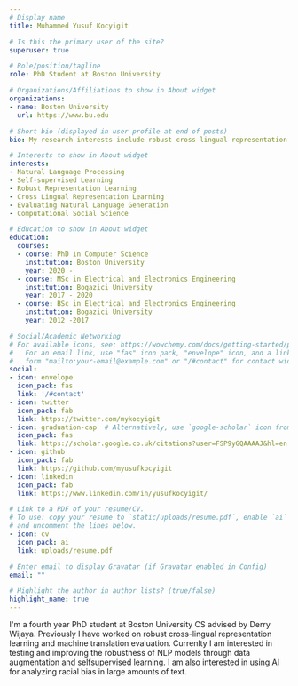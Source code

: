 ```yaml
---
# Display name
title: Muhammed Yusuf Kocyigit

# Is this the primary user of the site?
superuser: true

# Role/position/tagline
role: PhD Student at Boston University

# Organizations/Affiliations to show in About widget
organizations:
- name: Boston University
  url: https://www.bu.edu

# Short bio (displayed in user profile at end of posts)
bio: My research interests include robust cross-lingual representation learning and evaluating natural language generation.

# Interests to show in About widget
interests:
- Natural Language Processing
- Self-supervised Learning
- Robust Representation Learning
- Cross Lingual Representation Learning
- Evaluating Natural Language Generation
- Computational Social Science

# Education to show in About widget
education:
  courses:
  - course: PhD in Computer Science
    institution: Boston University
    year: 2020 - 
  - course: MSc in Electrical and Electronics Engineering
    institution: Bogazici University
    year: 2017 - 2020
  - course: BSc in Electrical and Electronics Engineering
    institution: Bogazici University
    year: 2012 -2017

# Social/Academic Networking
# For available icons, see: https://wowchemy.com/docs/getting-started/page-builder/#icons
#   For an email link, use "fas" icon pack, "envelope" icon, and a link in the
#   form "mailto:your-email@example.com" or "/#contact" for contact widget.
social:
- icon: envelope
  icon_pack: fas
  link: '/#contact'
- icon: twitter
  icon_pack: fab
  link: https://twitter.com/mykocyigit
- icon: graduation-cap  # Alternatively, use `google-scholar` icon from `ai` icon pack
  icon_pack: fas
  link: https://scholar.google.co.uk/citations?user=FSP9yGQAAAAJ&hl=en
- icon: github
  icon_pack: fab
  link: https://github.com/myusufkocyigit
- icon: linkedin
  icon_pack: fab
  link: https://www.linkedin.com/in/yusufkocyigit/

# Link to a PDF of your resume/CV.
# To use: copy your resume to `static/uploads/resume.pdf`, enable `ai` icons in `params.toml`, 
# and uncomment the lines below.
- icon: cv
  icon_pack: ai
  link: uploads/resume.pdf

# Enter email to display Gravatar (if Gravatar enabled in Config)
email: ""

# Highlight the author in author lists? (true/false)
highlight_name: true
---
```


I'm a fourth year PhD student at Boston University CS advised by Derry Wijaya. Previously I have worked on robust cross-lingual representation learning and machine translation evaluation. Currenlty I am interested in testing and improving the robustness of NLP models through data augmentation and selfsupervised learning. I am also interested in using AI for analyzing racial bias in large amounts of text. 
